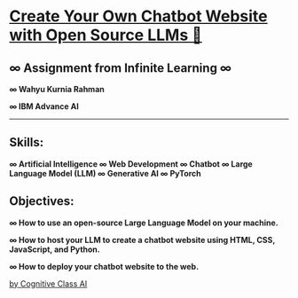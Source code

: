 # [Create Your Own Chatbot Website with Open Source LLMs 🤖](https://cognitiveclass.ai/courses/course-v1:IBMSkillsNetwork+GPXX04ESEN+v1?authuser=0)

## ∞ Assignment from Infinite Learning ∞
<p><strong>∞ Wahyu Kurnia Rahman</strong></p>
<p><strong>∞ IBM Advance AI</strong></p>

---

## Skills:
<p><strong>∞ Artificial Intelligence ∞ Web Development ∞ Chatbot ∞ Large Language Model (LLM) ∞ Generative AI ∞ PyTorch </strong></p>


## Objectives:
<p><strong>∞ How to use an open-source Large Language Model on your machine. </strong></p>
<p><strong>∞ How to host your LLM to create a chatbot website using HTML, CSS, JavaScript, and Python. </strong></p>
<p><strong>∞ How to deploy your chatbot website to the web. </strong></p>

[by Cognitive Class AI](https://cognitiveclass.ai/)
